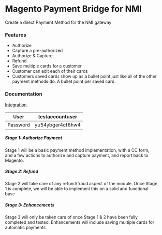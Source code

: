 # Magento Payment Bridge for NMI
Create a direct Payment Method for the NMI gateway

### Features

- Authorize
- Capture a pre-authorized
- Authorize & Capture
- Refund
- Save multiple cards for a customer
- Customer can edit each of their cards
- Customers saved cards show up as a bullet point just like all of the other payment methods do. A bullet point per saved card.

### Documentation

[Integration](https://merchantprotocol.transactiongateway.com/merchants/resources/integration/integration_portal.php)

User | testaccountuser
-----|-----
Password | yu54ybger4cf6hw4

##### Stage 1: Authorize Payment
Stage 1 will be a basic payment method implementation, with a CC form, and a few actions to authorize and capture payment, and report back to Magento.

##### Stage 2: Refund
Stage 2 will take care of any refund/fraud aspect of the module. Once Stage 1 is complete, we will be able to implement this on a solid and functional base

##### Stage 3: Enhancements
Stage 3 will only be taken care of once Stage 1 & 2 have been fully completed and tested. Enhancements will include saving multiple cards for automatic payments.
